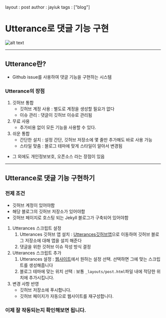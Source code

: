 layout : post
author : jayiuk
tags : ["blog"]

# Utterance로 댓글 기능 구현

![alt text](https://user-images.githubusercontent.com/42318591/111236737-e992cc80-8636-11eb-81ad-d293e4525889.png)

---

## Utterance란?
 - Github issue를 사용하여 댓글 기능을 구현하는 시스템
### Utterance의 장점
 1. 깃허브 통합
    - 깃허브 계정 사용 : 별도로 계정을 생성할 필요가 없다
    - 이슈 관리 : 댓글이 깃허브 이슈로 관리됨
 2. 무료 사용
    - 추가비용 없이 모든 기능을 사용할 수 있다.
 3. 쉬운 통합
    - 간단한 설치 : 설정 간단, 깃허브 저장소에 몇 줄만 추가해도 바로 사용 가능
    - 스타일 맞춤 : 블로그 테마에 맞게 스타일이 알아서 변경됨
 - 그 외에도 개인정보보호, 오픈소스 라는 장점이 있음

---

## Utterance로 댓글 기능 구현하기
### 전제 조건
 - 깃허브 계정이 있어야함
 - 해당 블로그의 깃허브 저장소가 있어야함
 - 깃허브 페이지로 호스팅 되는 Jekyll 블로그가 구축되어 있어야함

1. Utterances 스크립트 설정
   1. Utterances 깃허브 앱 설치 : [Utterances깃허브앱](https://github.com/apps/utterances)으로 이동하여 깃허브 블로그 저장소에 대해 앱을 설치 해준다
   2. 댓글을 위한 깃허브 이슈 작성 방식 결정
2. Utterances 스크립트 추가
   1. Utterances 설정 : [웹사이트](https://utteranc.es/)에서 원하는 설정 선택. 선택하면 그에 맞는 스크립트를 생성해줍니다
   2. 블로그 테마에 맞는 위치 선택 : 보통 `_layouts/post.html`파일 내에 적당한 위치에 추가시킵니다.
3. 변경 사항 반영
   - 깃허브 저장소에 푸시합니다.
   - 깃허브 페이지가 자동으로 웹사이트를 재구성합니다.


### 이제 잘 작동되는지 확인해보면 됩니다.
